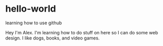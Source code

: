# hello-world
learning how to use github

Hey I'm Alex. I'm learning how to do stuff on here so I can do some web design. I like dogs, books, and video games.
